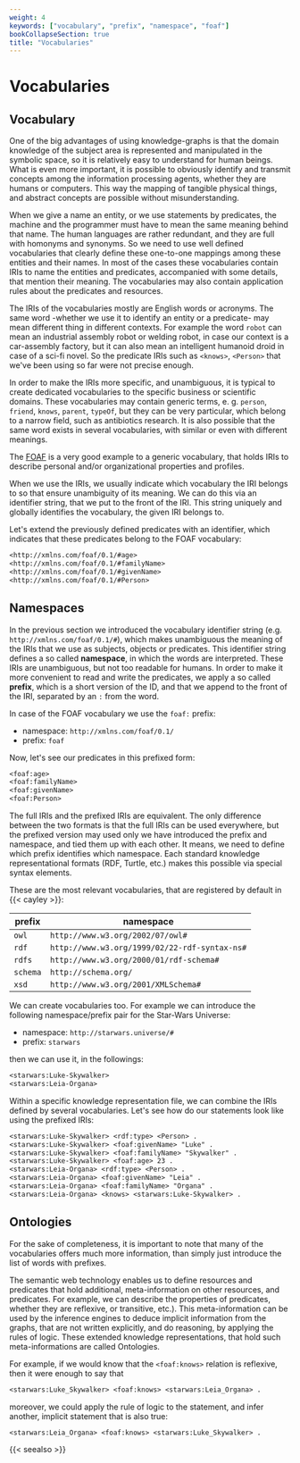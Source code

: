 ```yaml
---
weight: 4
keywords: ["vocabulary", "prefix", "namespace", "foaf"]
bookCollapseSection: true
title: "Vocabularies"
---
```


# Vocabularies

## Vocabulary

One of the big advantages of using knowledge-graphs is that the domain knowledge of the subject area is represented and manipulated in the symbolic space, so it is relatively easy to understand for human beings. What is even more important, it is possible to obviously identify and transmit concepts among the information processing agents, whether they are humans or computers. This way the mapping of tangible physical things, and abstract concepts are possible without misunderstanding.

When we give a name an entity, or we use statements by predicates, the machine and the programmer must have to mean the same meaning behind that name. The human languages are rather redundant, and they are full with homonyms and synonyms. So we need to use well defined vocabularies that clearly define these one-to-one mappings among these entities and their names. In most of the cases these vocabularies contain IRIs to name the entities and predicates, accompanied with some details, that mention their meaning. The vocabularies may also contain application rules about the predicates and resources.

The IRIs of the vocabularies mostly are English words or acronyms. The same word -whether we use it to identify an entity or a predicate- may mean different thing in different contexts. For example the word `robot` can mean an industrial assembly robot or welding robot, in case our context is a car-assembly factory, but it can also mean an intelligent humanoid droid in case of a sci-fi novel. So the predicate IRIs such as `<knows>`, `<Person>` that we've been using so far were not precise enough.

In order to make the IRIs more specific, and unambiguous, it is typical to create dedicated vocabularies to the specific business or scientific domains. These vocabularies may contain generic terms, e. g. `person`, `friend`, `knows`, `parent`, `typeOf`, but they can be very particular, which belong to a narrow field, such as antibiotics research. It is also possible that the same word exists in several vocabularies, with similar or even with different meanings.

The [FOAF](http://xmlns.com/foaf/spec/) is a very good example to a generic vocabulary, that holds IRIs to describe personal and/or organizational properties and profiles.

When we use the IRIs, we usually indicate which vocabulary the IRI belongs to so that ensure unambiguity of its meaning. We can do this via an identifier string, that we put to the front of the IRI. This string uniquely and globally identifies the vocabulary, the given IRI belongs to.

Let's extend the previously defined predicates with an identifier, which indicates that these predicates belong to the FOAF vocabulary:
```txt
<http://xmlns.com/foaf/0.1/#age>
<http://xmlns.com/foaf/0.1/#familyName>
<http://xmlns.com/foaf/0.1/#givenName>
<http://xmlns.com/foaf/0.1/#Person>
```

## Namespaces

In the previous section we introduced the vocabulary identifier string (e.g. `http://xmlns.com/foaf/0.1/#`), which makes unambiguous the meaning of the IRIs that we use as subjects, objects or predicates. This identifier string defines a so called __namespace__, in which the words are interpreted. These IRIs are unambiguous, but not too readable for humans. In order to make it more convenient to read and write the predicates, we apply a so called __prefix__, which is a short version of the ID, and that we append to the front of the IRI, separated by an `:` from the word.

In case of the FOAF vocabulary we use the `foaf:` prefix:

- namespace: `http://xmlns.com/foaf/0.1/`
- prefix: `foaf`

Now, let's see our predicates in this prefixed form:

```txt
<foaf:age>
<foaf:familyName>
<foaf:givenName>
<foaf:Person>
```

The full IRIs and the prefixed IRIs are equivalent. The only difference between the two formats is that the full IRIs can be used everywhere, but the prefixed version may used only we have introduced the prefix and namespace, and tied them up with each other. It means, we need to define which prefix identifies which namespace. Each standard knowledge representational formats (RDF, Turtle, etc.) makes this possible via special syntax elements.

These are the most relevant vocabularies, that are registered by default in {{< cayley >}}:

| prefix | namespace |
|-|-|
| `owl` | `http://www.w3.org/2002/07/owl#` |
| `rdf` | `http://www.w3.org/1999/02/22-rdf-syntax-ns#` |
| `rdfs` | `http://www.w3.org/2000/01/rdf-schema#` |
| `schema` | `http://schema.org/` |
| `xsd` | `http://www.w3.org/2001/XMLSchema#` |

We can create vocabularies too. For example we can introduce the following namespace/prefix pair for the Star-Wars Universe:

- namespace: `http://starwars.universe/#`
- prefix: `starwars`

then we can use it, in the followings:

```txt
<starwars:Luke-Skywalker>
<starwars:Leia-Organa>
```

Within a specific knowledge representation file, we can combine the IRIs defined by several vocabularies. Let's see how do our statements look like using the prefixed IRIs:

```txt
<starwars:Luke-Skywalker> <rdf:type> <Person> .
<starwars:Luke-Skywalker> <foaf:givenName> "Luke" .
<starwars:Luke-Skywalker> <foaf:familyName> "Skywalker" .
<starwars:Luke-Skywalker> <foaf:age> 23 .
<starwars:Leia-Organa> <rdf:type> <Person> .
<starwars:Leia-Organa> <foaf:givenName> "Leia" .
<starwars:Leia-Organa> <foaf:familyName> "Organa" .
<starwars:Leia-Organa> <knows> <starwars:Luke-Skywalker> .
```

## Ontologies

For the sake of completeness, it is important to note that many of the vocabularies offers much more information, than simply just introduce the list of words with prefixes.

The semantic web technology enables us to define resources and predicates that hold additional, meta-information on other resources, and predicates. For example, we can describe the properties of predicates, whether they are reflexive, or transitive, etc.). This meta-information can be used by the inference engines to deduce implicit information from the graphs, that are not written explicitly, and do reasoning, by applying the rules of logic. These extended knowledge representations, that hold such meta-informations are called Ontologies.

For example, if we would know that the `<foaf:knows>` relation is reflexive, then it were enough to say that

```txt
<starwars:Luke_Skywalker> <foaf:knows> <starwars:Leia_Organa> .
```

moreover, we could apply the rule of logic to the statement, and infer another, implicit statement that is also true:

```txt
<starwars:Leia_Organa> <foaf:knows> <starwars:Luke_Skywalker> .
```

{{< seealso >}}

